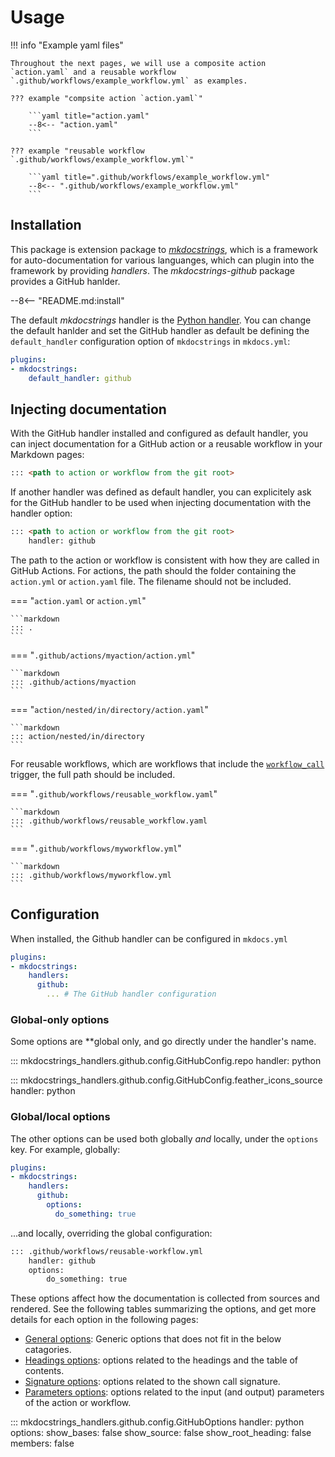 # Usage 

!!! info "Example yaml files"

    Throughout the next pages, we will use a composite action `action.yaml` and a reusable workflow `.github/workflows/example_workflow.yml` as examples.

    ??? example "compsite action `action.yaml`"

        ```yaml title="action.yaml"
        --8<-- "action.yaml"
        ```

    ??? example "reusable workflow `.github/workflows/example_workflow.yml`"

        ```yaml title=".github/workflows/example_workflow.yml"
        --8<-- ".github/workflows/example_workflow.yml"
        ```

## Installation

This package is extension package to [*mkdocstrings*](https://mkdocstrings.github.io/), which is a framework for auto-documentation for various languanges, which can plugin into the framework by providing *handlers*. The *mkdocstrings-github* package provides a GitHub hanlder.

--8<-- "README.md:install"

The default *mkdocstrings* handler is the [Python handler](https://mkdocstrings.github.io/python). You can change the default hanlder and set the GitHub handler as default be defining the `default_handler` configuration option of `mkdocstrings` in `mkdocs.yml`:

```yaml title="mkdocs.yml"
plugins:
- mkdocstrings:
    default_handler: github
```

## Injecting documentation

With the GitHub handler installed and configured as default handler, you can inject documentation for a GitHub action or a reusable workflow in your Markdown pages:

```markdown
::: <path to action or workflow from the git root>
```

If another handler was defined as default handler, you can explicitely ask for the GitHub handler to be used when injecting documentation with the handler option:

```markdown
::: <path to action or workflow from the git root>
    handler: github
```

The path to the action or workflow is consistent with how they are called in GitHub Actions.
For actions, the path should the folder containing the `action.yml` or `action.yaml` file. The filename should not be included. 

=== "`action.yaml` or `action.yml`"

    ```markdown
    ::: .
    ```

=== "`.github/actions/myaction/action.yml`"

    ```markdown
    ::: .github/actions/myaction
    ```

=== "`action/nested/in/directory/action.yaml`"

    ```markdown
    ::: action/nested/in/directory
    ```

For reusable workflows, which are workflows that include the [`workflow_call`](https://docs.github.com/en/actions/reference/workflows-and-actions/events-that-trigger-workflows#workflow_call) trigger, the full path should be included. 

=== "`.github/workflows/reusable_workflow.yaml`"

    ```markdown
    ::: .github/workflows/reusable_workflow.yaml
    ```

=== "`.github/workflows/myworkflow.yml`"

    ```markdown
    ::: .github/workflows/myworkflow.yml
    ```

## Configuration

When installed, the Github handler can be configured in `mkdocs.yml`

```yaml title="mkdocs.yml"
plugins:
- mkdocstrings:
    handlers:
      github:
        ... # The GitHub handler configuration
```

### Global-only options

Some options are **global only, and go directly under the handler's name.

::: mkdocstrings_handlers.github.config.GitHubConfig.repo
    handler: python

::: mkdocstrings_handlers.github.config.GitHubConfig.feather_icons_source
    handler: python

### Global/local options

The other options can be used both globally *and* locally, under the `options` key. For example, globally:

```yaml title="mkdocs.yml"
plugins:
- mkdocstrings:
    handlers:
      github:
        options:
          do_something: true
```

...and locally, overriding the global configuration:


```markdown title="docs/some_page.md"
::: .github/workflows/reusable-workflow.yml
    handler: github
    options:
        do_something: true
```

These options affect how the documentation is collected from sources and rendered. See the following tables summarizing the options, and get more details for each option in the following pages:

- [General options](./general.md): Generic options that does not fit in the below catagories. 
- [Headings options](./headings.md): options related to the headings and the table of contents.
- [Signature options](./signatures.md): options related to the shown call signature.
- [Parameters options](./parameters.md): options related to the input (and output) parameters of the action or workflow.


::: mkdocstrings_handlers.github.config.GitHubOptions
    handler: python
    options:
        show_bases: false
        show_source: false
        show_root_heading: false
        members: false